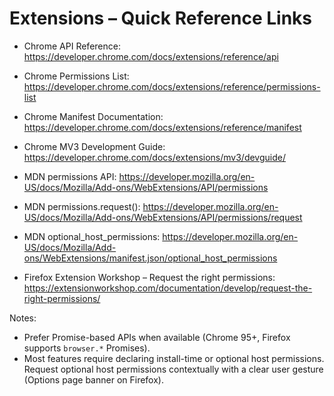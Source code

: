 # Extensions – Quick Reference Links

- Chrome API Reference: https://developer.chrome.com/docs/extensions/reference/api
- Chrome Permissions List: https://developer.chrome.com/docs/extensions/reference/permissions-list
- Chrome Manifest Documentation: https://developer.chrome.com/docs/extensions/reference/manifest
- Chrome MV3 Development Guide: https://developer.chrome.com/docs/extensions/mv3/devguide/

- MDN permissions API: https://developer.mozilla.org/en-US/docs/Mozilla/Add-ons/WebExtensions/API/permissions
- MDN permissions.request(): https://developer.mozilla.org/en-US/docs/Mozilla/Add-ons/WebExtensions/API/permissions/request
- MDN optional_host_permissions: https://developer.mozilla.org/en-US/docs/Mozilla/Add-ons/WebExtensions/manifest.json/optional_host_permissions
- Firefox Extension Workshop – Request the right permissions: https://extensionworkshop.com/documentation/develop/request-the-right-permissions/

Notes:
- Prefer Promise-based APIs when available (Chrome 95+, Firefox supports `browser.*` Promises).
- Most features require declaring install-time or optional host permissions. Request optional host permissions contextually with a clear user gesture (Options page banner on Firefox).